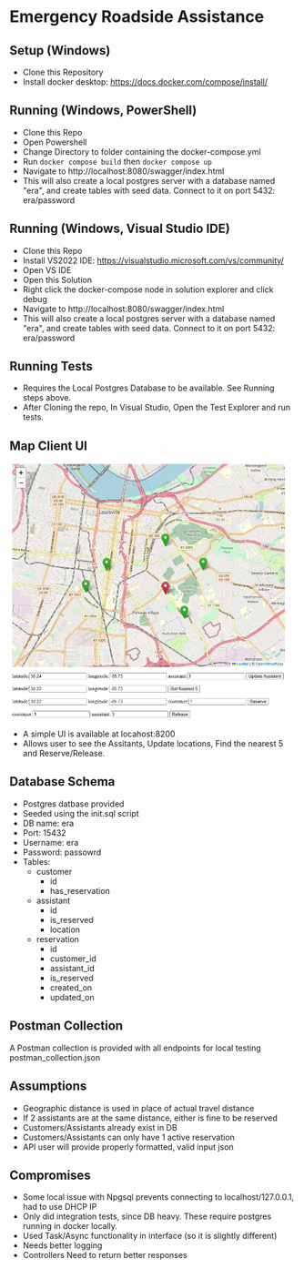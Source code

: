 # Emergency Roadside Assistance

## Setup (Windows)
- Clone this Repository
- Install docker desktop: https://docs.docker.com/compose/install/


## Running (Windows, PowerShell)
- Clone this Repo
- Open Powershell
- Change Directory to folder containing the docker-compose.yml
- Run `docker compose build` then `docker compose up`
- Navigate to http://localhost:8080/swagger/index.html
- This will also create a local postgres server with a database named "era", and create tables with seed data. Connect to it on port 5432: era/password

## Running (Windows, Visual Studio IDE)
- Clone this Repo
- Install VS2022 IDE: https://visualstudio.microsoft.com/vs/community/
- Open VS IDE
- Open this Solution 
- Right click the docker-compose node in solution explorer and click debug
- Navigate to http://localhost:8080/swagger/index.html
- This will also create a local postgres server with a database named "era", and create tables with seed data. Connect to it on port 5432: era/password

## Running Tests
- Requires the Local Postgres Database to be available. See Running steps above.
- After Cloning the repo, In Visual Studio, Open the Test Explorer and run tests.

## Map Client UI

![UI](./ui.png)

- A simple UI is available at locahost:8200
- Allows user to see the Assitants, Update locations, Find the nearest 5 and Reserve/Release.

## Database Schema
- Postgres datbase provided
- Seeded using the init.sql script
- DB name: era
- Port: 15432
- Username: era
- Password: passowrd
- Tables: 
  - customer
    - id
    - has_reservation
  - assistant
    - id
    - is_reserved 
    - location 
  - reservation
    - id
    - customer_id
    - assistant_id
    - is_reserved
    - created_on
    - updated_on

## Postman Collection

A Postman collection is provided with all endpoints for local testing postman_collection.json

## Assumptions
- Geographic distance is used in place of actual travel distance 
- If 2 assistants are at the same distance, either is fine to be reserved
- Customers/Assistants already exist in DB
- Customers/Assistants can only have 1 active reservation
- API user will provide properly formatted, valid input json

## Compromises
- Some local issue with Npgsql prevents connecting to localhost/127.0.0.1, had to use DHCP IP 
- Only did integration tests, since DB heavy. These require postgres running in docker locally.
- Used Task/Async functionality in interface (so it is slightly different)
- Needs better logging
- Controllers Need to return better responses
